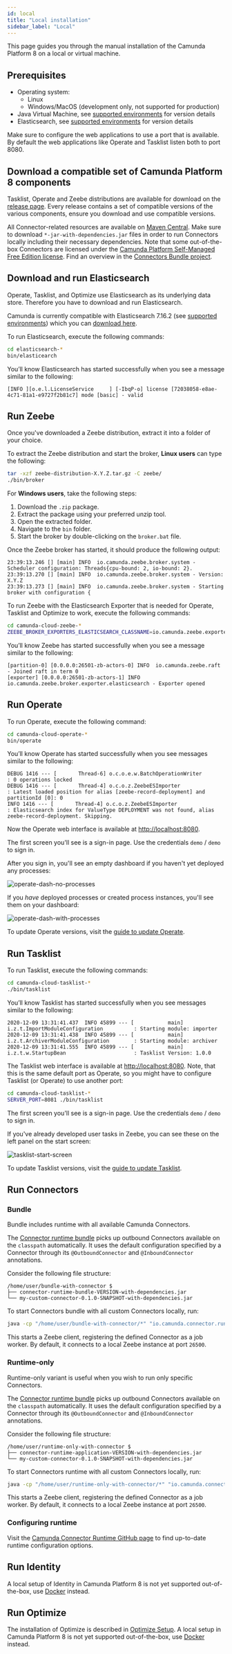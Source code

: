 ```yaml
---
id: local
title: "Local installation"
sidebar_label: "Local"
---
```


This page guides you through the manual installation of the Camunda Platform 8 on a local or virtual machine.

## Prerequisites

- Operating system:
  - Linux
  - Windows/MacOS (development only, not supported for production)
- Java Virtual Machine, see [supported environments](/docs/reference/supported-environments/) for version details
- Elasticsearch, see [supported environments](/docs/reference/supported-environments/) for version details

Make sure to configure the web applications to use a port that is available. By default the web applications like Operate and Tasklist listen both to port 8080.

## Download a compatible set of Camunda Platform 8 components

Tasklist, Operate and Zeebe distributions are available for download on the [release page](https://github.com/camunda/zeebe/releases). Every release contains a set of compatible versions of the various components, ensure you download and use compatible versions.

All Connector-related resources are available on [Maven Central](https://search.maven.org/search?q=g:io.camunda.connector). Make sure to download `*-jar-with-dependencies.jar` files in order to run Connectors locally including their necessary dependencies.
Note that some out-of-the-box Connectors are licensed under the [Camunda Platform Self-Managed Free Edition license](https://camunda.com/legal/terms/cloud-terms-and-conditions/camunda-cloud-self-managed-free-edition-terms/).
Find an overview in the [Connectors Bundle project](https://github.com/camunda/connectors-bundle).

## Download and run Elasticsearch

Operate, Tasklist, and Optimize use Elasticsearch as its underlying data store. Therefore you have to download and run Elasticsearch.

Camunda is currently compatible with Elasticsearch 7.16.2 (see [supported environments](/docs/reference/supported-environments/)) which you can [download here](https://www.elastic.co/downloads/past-releases/elasticsearch-7-16-2).

To run Elasticsearch, execute the following commands:

```bash
cd elasticsearch-*
bin/elasticearch
```

You’ll know Elasticsearch has started successfully when you see a message similar to the following:

```log
[INFO ][o.e.l.LicenseService     ] [-IbqP-o] license [72038058-e8ae-4c71-81a1-e9727f2b81c7] mode [basic] - valid
```

## Run Zeebe

Once you've downloaded a Zeebe distribution, extract it into a folder of your choice.

To extract the Zeebe distribution and start the broker, **Linux users** can type the following:

```bash
tar -xzf zeebe-distribution-X.Y.Z.tar.gz -C zeebe/
./bin/broker
```

For **Windows users**, take the following steps:

1. Download the `.zip` package.
2. Extract the package using your preferred unzip tool.
3. Open the extracted folder.
4. Navigate to the `bin` folder.
5. Start the broker by double-clicking on the `broker.bat` file.

Once the Zeebe broker has started, it should produce the following output:

```log
23:39:13.246 [] [main] INFO  io.camunda.zeebe.broker.system - Scheduler configuration: Threads{cpu-bound: 2, io-bound: 2}.
23:39:13.270 [] [main] INFO  io.camunda.zeebe.broker.system - Version: X.Y.Z
23:39:13.273 [] [main] INFO  io.camunda.zeebe.broker.system - Starting broker with configuration {
```

To run Zeebe with the Elasticsearch Exporter that is needed for Operate, Tasklist and Optimize to work, execute the following commands:

```bash
cd camunda-cloud-zeebe-*
ZEEBE_BROKER_EXPORTERS_ELASTICSEARCH_CLASSNAME=io.camunda.zeebe.exporter.ElasticsearchExporter ./bin/broker
```

You’ll know Zeebe has started successfully when you see a message similar to the following:

```log
[partition-0] [0.0.0.0:26501-zb-actors-0] INFO  io.camunda.zeebe.raft - Joined raft in term 0
[exporter] [0.0.0.0:26501-zb-actors-1] INFO  io.camunda.zeebe.broker.exporter.elasticsearch - Exporter opened
```

## Run Operate

To run Operate, execute the following command:

```bash
cd camunda-cloud-operate-*
bin/operate
```

You’ll know Operate has started successfully when you see messages similar to the following:

```log
DEBUG 1416 --- [       Thread-6] o.c.o.e.w.BatchOperationWriter           : 0 operations locked
DEBUG 1416 --- [       Thread-4] o.c.o.z.ZeebeESImporter                  : Latest loaded position for alias [zeebe-record-deployment] and partitionId [0]: 0
INFO 1416 --- [       Thread-4] o.c.o.z.ZeebeESImporter                  : Elasticsearch index for ValueType DEPLOYMENT was not found, alias zeebe-record-deployment. Skipping.
```

Now the Operate web interface is available at [http://localhost:8080](http://localhost:8080).

The first screen you'll see is a sign-in page. Use the credentials `demo` / `demo` to sign in.

After you sign in, you'll see an empty dashboard if you haven't yet deployed any processes:

![operate-dash-no-processes](assets/operate-dashboard-no-processes_light.png)

If you _have_ deployed processes or created process instances, you'll see them on your dashboard:

![operate-dash-with-processes](assets/operate-introduction_light.png)

To update Operate versions, visit the [guide to update Operate](../../components/operate/userguide/updating-operate.md).

## Run Tasklist

To run Tasklist, execute the following commands:

```bash
cd camunda-cloud-tasklist-*
./bin/tasklist
```

You’ll know Tasklist has started successfully when you see messages similar to the following:

```log
2020-12-09 13:31:41.437  INFO 45899 --- [           main] i.z.t.ImportModuleConfiguration          : Starting module: importer
2020-12-09 13:31:41.438  INFO 45899 --- [           main] i.z.t.ArchiverModuleConfiguration        : Starting module: archiver
2020-12-09 13:31:41.555  INFO 45899 --- [           main] i.z.t.w.StartupBean                      : Tasklist Version: 1.0.0
```

The Tasklist web interface is available at [http://localhost:8080](http://localhost:8080). Note, that this is the same default port as Operate, so you might have to configure Tasklist (or Operate) to use another port:

```bash
cd camunda-cloud-tasklist-*
SERVER_PORT=8081 ./bin/tasklist
```

The first screen you'll see is a sign-in page. Use the credentials `demo` / `demo` to sign in.

If you've already developed user tasks in Zeebe, you can see these on the left panel on the start screen:

![tasklist-start-screen](assets/tasklist-start-screen_light.png)

To update Tasklist versions, visit the [guide to update Tasklist](../../components/tasklist/userguide/updating-tasklist.md).

## Run Connectors

### Bundle

Bundle includes runtime with all available Camunda Connectors.

The [Connector runtime bundle](https://repo1.maven.org/maven2/io/camunda/connector/connector-runtime-bundle/) picks up
outbound Connectors available on the `classpath` automatically.
It uses the default configuration specified by a Connector through its `@OutboundConnector` and `@InboundConnector` annotations.

Consider the following file structure:

```shell
/home/user/bundle-with-connector $
├── connector-runtime-bundle-VERSION-with-dependencies.jar
└── my-custom-connector-0.1.0-SNAPSHOT-with-dependencies.jar
```

To start Connectors bundle with all custom Connectors locally, run:

```bash
java -cp "/home/user/bundle-with-connector/*" "io.camunda.connector.runtime.app.ConnectorRuntimeApplication"
```

This starts a Zeebe client, registering the defined Connector as a job worker. By default, it connects to a local Zeebe instance at port `26500`.

### Runtime-only

Runtime-only variant is useful when you wish to run only specific Connectors.

The [Connector runtime bundle](https://repo1.maven.org/maven2/io/camunda/connector/connector-runtime-application/) picks up
outbound Connectors available on the `classpath` automatically.
It uses the default configuration specified by a Connector through its `@OutboundConnector` and `@InboundConnector` annotations.

Consider the following file structure:

```shell
/home/user/runtime-only-with-connector $
├── connector-runtime-application-VERSION-with-dependencies.jar
└── my-custom-connector-0.1.0-SNAPSHOT-with-dependencies.jar
```

To start Connectors runtime with all custom Connectors locally, run:

```bash
java -cp "/home/user/runtime-only-with-connector/*" "io.camunda.connector.runtime.app.ConnectorRuntimeApplication"
```

This starts a Zeebe client, registering the defined Connector as a job worker. By default, it connects to a local Zeebe instance at port `26500`.

### Configuring runtime

Visit the [Camunda Connector Runtime GitHub page](https://github.com/camunda/connectors/tree/main/connector-runtime#configuration-options)
to find up-to-date runtime configuration options.

## Run Identity

A local setup of Identity in Camunda Platform 8 is not yet supported out-of-the-box, use [Docker](../docker/) instead.

## Run Optimize

The installation of Optimize is described in [Optimize Setup]($optimize$/self-managed/optimize-deployment/install-and-start/). A local setup in Camunda Platform 8 is not yet supported out-of-the-box, use [Docker](../docker/#optimize) instead.
